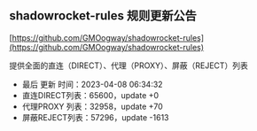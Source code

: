 ## shadowrocket-rules 规则更新公告

[https://github.com/GMOogway/shadowrocket-rules](https://github.com/GMOogway/shadowrocket-rules)

提供全面的直连（DIRECT）、代理（PROXY）、屏蔽（REJECT）列表
- 最后 更新 时间：2023-04-08 06:34:32
- 直连DIRECT列表：65600，update +0
- 代理PROXY 列表：32958，update +70
- 屏蔽REJECT列表：57296，update -1613